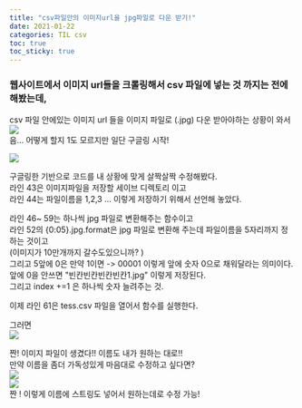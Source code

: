 ```yaml
---
title: "csv파일안의 이미지url을 jpg파일로 다운 받기!"
date: 2021-01-22
categories: TIL csv
toc: true
toc_sticky: true
---
```

### 웹사이트에서 이미지 url들을 크롤링해서 csv 파일에 넣는 것 까지는 전에 해봤는데,  
  
csv 파일 안에있는 이미지  url 들을 이미지 파일로 (.jpg) 다운 받아야하는 상황이 와서  
![](https://images.velog.io/images/noahshin__11/post/094939a2-4bd4-42ba-b84c-1de030991f7a/image.png)  
음... 어떻게 할지 1도 모르지만 일단 구글링 시작!  
  
![](https://images.velog.io/images/noahshin__11/post/fe823dfb-f277-4d26-9d09-ff933257bdb1/image.png)  
  
구글링한 기반으로 코드를 내 상황에 맞게 살짝살짝 수정해봤다.  
라인 43은 이미지파일을 저장할 세이브 디렉토리 이고  
라인 44는 파일이름을 1,2,3 ... 이렇게 저장하기 위해서 선언해 놓았다.  
  
라인 46~ 59는 하나씩 jpg 파일로 변환해주는 함수이고  
라인 52의 {0:05}.jpg.format은  jpg 파일로 변환해 주는데 파일이름을 5자리까지 정하는 것이고  
(이미지가 10만개까지 갈수도있으니까? )  
그리고 5앞에 0은 만약 1이면 -> 00001 이렇게 앞에 숫자 0으로 채워달라는 의미이다.  
앞에 0을 안쓰면 "빈칸빈칸빈칸빈칸1.jpg" 이렇게 저장된다.  
그리고 index +=1 은 하나씩 숫자 늘려주는 것.  
  
이제 라인 61은 tess.csv 파일을 열어서 함수를 실행한다.  
  
그러면  
![](https://images.velog.io/images/noahshin__11/post/e067db1d-d21d-4610-a2aa-d7fe4f75d191/image.png)  
  
짠! 이미지 파일이 생겼다!! 이름도 내가 원하는 대로!!  
만약 이름을 좀더 가독성있게 마음대로 수정하고 싶다면?  
![](https://images.velog.io/images/noahshin__11/post/55ed5b8c-452b-4bc2-96e3-a62f06a954d4/image.png)  
![](https://images.velog.io/images/noahshin__11/post/ae608845-c4e6-4500-a5a4-55151eb149e4/image.png)  
짠 ! 이렇게 이름에 스트링도 넣어서 원하는데로 수정 가능!  